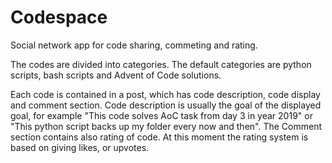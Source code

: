 <h1>Codespace</h1>
<p>Social network app for code sharing, commeting and rating.</p>
<p>The codes are divided into categories. The default categories are python scripts, bash scripts and Advent of Code solutions.</p>
<p>Each code is contained in a post, which has code description, code display and comment section. Code description is usually the goal of the displayed goal, for example "This code solves AoC task from day 3 in year 2019" or "This python script backs up my folder every now and then". The Comment section contains also rating of code. At this moment the rating system is based on giving likes, or upvotes.</p>

